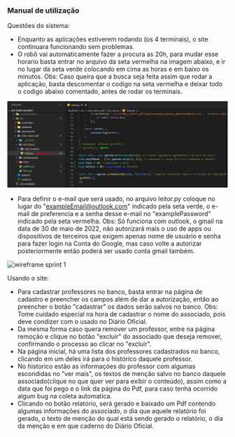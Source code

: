 ### Manual de utilização

Questões do sistema:

- Enquanto as aplicaçôes estiverem rodando (os 4 terminais), o site continuara funcionando sem problemas.
- O robô vai automaticamente fazer a procura as 20h, para mudar esse horario basta entrar no arquivo da seta vermelha na imagem abaixo, e ir no lugar da seta verde colocando em cima as horas e em baixo os minutos.
Obs: Caso queira que a busca seja feita assim que rodar a aplicação, basta descomentar o codigo na seta vermelha e deixar todo o codigo abaixo comentado, antes de rodar os terminais.

<img src="/doc/front-end/manual/utilização-agendamento.png" alt="wireframe sprint 1" width="855">

- Para definir o e-mail que será usado, no arquivo leitor.py coloque no lugar do "exampleEmail@outlook.com" indicado pela seta verde, o e-mail de preferencia e a senha desse e-mail no "examplePassword" indicado pela seta vermelha.
Obs: Só funciona com outlook, o gmail na data de 30 de maio de 2022, não autorizará mais o uso de apps ou dispositivos de terceiros que exigem apenas nome de usuário e senha para fazer login na Conta do Google, mas caso volte a autorizar posteriormente então poderá ser usado conta gmail também.

<img src="/doc/front-end/manual/email.png" alt="wireframe sprint 1" width="855">

Usando o site:

- Para cadastrar professores no banco, basta entrar na página de cadastro e preencher os campos além de dar a autorização, então ao preencher o botão "cadastrar" os dados serão salvos no banco.
Obs: Tome cuidado especial na hora de cadastrar o nome do associado, pois deve condizer com o usado no Diário Oficial.
- Da mesma forma caso quera remover um professor, entre na página remoção e clique no botão "excluir" do associado que deseja remover, confirmando o processo ao clicar no "excluir".
- Na página inicial, há uma lista dos professores cadastrados no banco, clicando em um deles irá para o histórico daquele professor.
- No historico estão as informações do professor com algumas escondidas no "ver mais", os textos de menção salvo no banco daquele associado(clique no que quer ver para exibir o conteúdo), assim como a data que foi pego e o link da página do Pdf, para caso tenha ocorrido algum bug na coleta automatica.
- Clicando no botão relatório, será gerado e baixado um Pdf contendo algumas informações do associado, o dia que aquele relatório foi gerado, o texto de menção do qual está sendo gerado o relatório, o dia da menção e em que caderno do Diário Oficial.